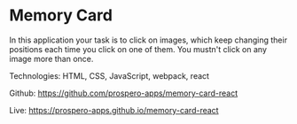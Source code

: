 # Memory Card

In this application your task is to click on images, which keep changing their positions each time you click on one of them. You mustn't click on any image more than once.

Technologies: HTML, CSS, JavaScript, webpack, react

Github: https://github.com/prospero-apps/memory-card-react 

Live: https://prospero-apps.github.io/memory-card-react
